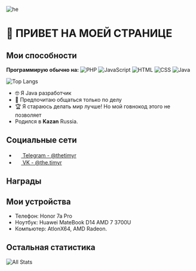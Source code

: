 ![he](https://github.com/FunnyRain/FunnyRain/blob/master/he.gif)
# 👋 ПРИВЕТ НА МОЕЙ СТРАНИЦЕ 
## Мои способности
**Программирую обычно на:**
![PHP](https://img.shields.io/badge/-PHP-%230075a8?logo=PHP&logoColor=white&style=flat-square) ![JavaScript](https://img.shields.io/badge/-JavaScript-%23e9d54c?logo=javascript&logoColor=white&style=flat-square) ![HTML](https://img.shields.io/badge/-HTML-%23de4b25?logo=html5&logoColor=white&style=flat-square) ![CSS](https://img.shields.io/badge/-CSS-%230174b8?logo=css3&logoColor=white&style=flat-square) ![Java](https://img.shields.io/badge/-Java-%230174b8?logo=java&logoColor=white&style=flat-square)   

![Top Langs](https://github-readme-stats-axpwmfcg3.vercel.app/api/top-langs/?username=thetimyr&layout=compact)


<!-- ![universe-frame](https://i.giphy.com/media/J39gurpvL7SHpnTTJB/giphy.webp "Universe Big Bang") -->

<!--
**pedes/pedes** is a ✨ _special_ ✨ repository because its `README.md` (this file) appears on your GitHub profile.

Here are some ideas to get you started:

- 🔭 I’m currently working on ...
- 🌱 I’m currently learning ...
- 👯 I’m looking to collaborate on ...
- 🤔 I’m looking for help with ...
- 💬 Ask me about ...
- 📫 How to reach me: ...
- 😄 Pronouns: ...
- ⚡ Fun fact: ...
-->

<!-- - 📫 Let's get social: <a href="https://www.linkedin.com/in/andrespedes12/"> <img src="https://img.shields.io/badge/-LinkedIn-%233781da" alt="LinkedIn"/></a>   -->

- 🤓 Я Java разработчик 
- 💬 Предпочитаю общаться только по делу
- 🏆 Я стараюсь делать мир лучше! Но мой говнокод этого не позволяет
- Родился в **Kazan** Russia. 


## Социальные сети
- <a href="https://t.me/thetimyr"><img src="https://upload.wikimedia.org/wikipedia/commons/thumb/8/82/Telegram_logo.svg/768px-Telegram_logo.svg.png" width=16 height=16 /> Telegram - @thetimyr</a>
- <a href="https://vk.com/the.timyr"><img src="https://upload.wikimedia.org/wikipedia/commons/thumb/2/21/VK.com-logo.svg/1024px-VK.com-logo.svg.png" width=16 height=16 /> VK - @the.timyr</a>

## Награды 

## Мои устройства
- Телефон: Honor 7a Pro  
- Ноутбук: Huawei MateBook D14 AMD 7 3700U  
- Компьютер: AtlonX64, AMD Radeon.   


## Остальная статистика

![All Stats](https://github-readme-stats-axpwmfcg3.vercel.app/api?username=thetimyr&show_icons=true&include_all_commits=true&count_private=true&hide=contribs)


<!--![Pedes's github stats](https://github-readme-stats.vercel.app/api?username=pedes) 

(https://github.com/pedes/github-readme-stats)-->
